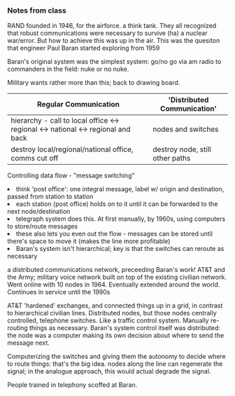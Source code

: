 ### Notes from class 
RAND founded in 1946, for the airforce. a think tank. They all recognized that robust communications were necessary to survive (ha) a nuclear war/error. But how to achieve this was up in the air. This was the quesiton that engineer Paul Baran started exploring from 1959

Baran's original system was the simplest system:
go/no go
via am radio to commanders in the field: nuke or no nuke.

Military wants rather more than this; back to drawing board.

|Regular Communication | 'Distributed Communication'
|------------------------|------------------------------|
| hierarchy - call to local office <-> regional <-> national <-> regional and back | nodes and switches |
| destroy local/regional/national office, comms cut off | destroy node, still other paths|

Controlling data flow - "message switching"

<li>&shy;<!-- .element: class="fragment" data-fragment-index="1" -->think &#39;post office&#39;: one integral message, label w/ origin and destination, passed from station to station</li>

<li>&shy;<!-- .element: class="fragment" data-fragment-index="2" -->each station (post office) holds on to it until it can be forwarded to the next node/destination</li>

<li>&shy;<!-- .element: class="fragment" data-fragment-index="3" -->telegraph system does this. At first manually, by 1960s, using computers to store/route messages</li>

<li>&shy;<!-- .element: class="fragment" data-fragment-index="4" -->these also lets you even out the flow - messages can be stored until there&#39;s space to move it (makes the line more profitable)</li>

<li>&shy;<!-- .element: class="fragment" data-fragment-index="5" -->Baran&#39;s system isn&#39;t hierarchical; key is that the switches can reroute as necessary</li>
<p>a distributed communications network, preceeding Baran&#39;s work! AT&amp;T and the Army; military voice network built on top of the existing civilian network. Went online with 10 nodes in 1964. Eventually extended around the world. Continues in service until the 1990s</p>

<p>AT&amp;T &#39;hardened&#39; exchanges, and connected things up in a grid, in contrast to hierarchical civilian lines. Distributed nodes, but those nodes centrally controlled, telephone switches. Like a traffic control system. Manually re-routing things as necessary. Baran&#39;s system control itself was distributed: the node was a computer making its own decision about where to send the message next.</p>

<p>Computerizing the switches and giving them the autonomy to decide where to route things: that&#39;s the big idea. nodes along the line can regenerate the signal; in the analogue approach, this would actual degrade the signal.</p>

<p>People trained in telephony scoffed at Baran.</p>
